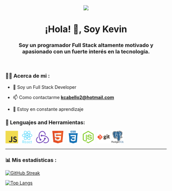 <div id="header" align="center">
    <img src="https://media.giphy.com/media/qgQUggAC3Pfv687qPC/giphy.gif" width="200" />
    <h1 align="center">¡Hola! 👋, Soy Kevin</h1>
    <h3 align="center">
Soy un programador Full Stack altamente motivado y apasionado con un fuerte interés en la tecnología.</h3>
</div>

</br>


### 👨‍💻 Acerca de mi :

- 📝 Soy un Full Stack Developer

- 📫 Como contactarme **kcabello2@hotmail.com**

- 🌱 Estoy en constante aprendizaje 


<div align="left">
    <h3>🔨 Lenguajes  and Herramientas:</h3>
    <div>
        <img src="https://github.com/devicons/devicon/blob/master/icons/javascript/javascript-original.svg" title="JavaScript" alt="JavaScript" width="40" height="40"/>&nbsp;
        <img src="https://github.com/devicons/devicon/blob/master/icons/react/react-original-wordmark.svg" title="React" alt="React" width="40" height="40"/>&nbsp;
        <img src="https://github.com/devicons/devicon/blob/master/icons/redux/redux-original.svg" title="MySQL"  alt="MySQL" width="40" height="40"/>&nbsp;
        <img src="https://github.com/devicons/devicon/blob/master/icons/html5/html5-original.svg" title="HTML5" alt="HTML" width="40" height="40"/>&nbsp;
        <img src="https://github.com/devicons/devicon/blob/master/icons/css3/css3-plain-wordmark.svg"  title="CSS3" alt="CSS" width="40" height="40"/>&nbsp;
        <img src="https://github.com/devicons/devicon/blob/master/icons/nodejs/nodejs-plain.svg" title="MySQL"  alt="MySQL" width="40" height="40"/>&nbsp;
        <img src="https://github.com/devicons/devicon/blob/master/icons/git/git-original-wordmark.svg" title="Git" **alt="Git" width="40" height="40"/>
        <img src="https://github.com/devicons/devicon/blob/master/icons/postgresql/postgresql-original-wordmark.svg" title="Git" **alt="Git" width="40" height="40"/>
      </div>
</div>

---

### 📊 Mis estadísticas :


[![GitHub Streak](https://github-readme-streak-stats.herokuapp.com?user=keskax&theme=aura)](https://git.io/streak-stats)


[![Top Langs](https://github-readme-stats.vercel.app/api/top-langs/?username=Keskax&theme=aura)](https://github.com/anuraghazra/github-readme-stats)


